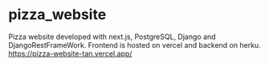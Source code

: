 # pizza_website
Pizza website developed with next.js, PostgreSQL, Django and DjangoRestFrameWork.
Frontend is hosted on vercel and backend on herku.
https://pizza-website-tan.vercel.app/
